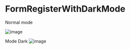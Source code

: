 # FormRegisterWithDarkMode

Normal mode

![image](https://user-images.githubusercontent.com/104510289/201463264-ded2ecad-49b0-4cb2-8f32-af474e5a37f1.png)

Mode Dark
![image](https://user-images.githubusercontent.com/104510289/201463272-0a4a7eef-669f-4af0-b10d-34267c542c6a.png)
